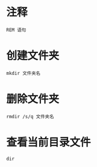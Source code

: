 # 注释

```
REM 语句
```





# 创建文件夹

```
mkdir 文件夹名
```





# 删除文件夹

```
rmdir /s/q 文件夹名
```





# 查看当前目录文件

```
dir
```

